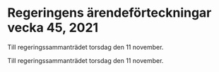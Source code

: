 # Regeringens ärendeförteckningar vecka 45, 2021

Till regeringssammanträdet torsdag den 11 november.

Till regeringssammanträdet torsdag den 11 november.
